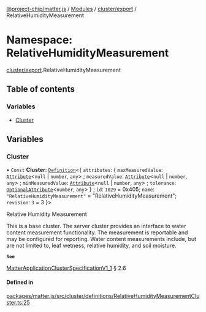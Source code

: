 [@project-chip/matter.js](../README.md) / [Modules](../modules.md) / [cluster/export](cluster_export.md) / RelativeHumidityMeasurement

# Namespace: RelativeHumidityMeasurement

[cluster/export](cluster_export.md).RelativeHumidityMeasurement

## Table of contents

### Variables

- [Cluster](cluster_export.RelativeHumidityMeasurement.md#cluster)

## Variables

### Cluster

• `Const` **Cluster**: [`Definition`](cluster_export.ClusterFactory.md#definition)<{ `attributes`: { `maxMeasuredValue`: [`Attribute`](cluster_export.md#attribute)<``null`` \| `number`, `any`\> ; `measuredValue`: [`Attribute`](cluster_export.md#attribute)<``null`` \| `number`, `any`\> ; `minMeasuredValue`: [`Attribute`](cluster_export.md#attribute)<``null`` \| `number`, `any`\> ; `tolerance`: [`OptionalAttribute`](cluster_export.md#optionalattribute)<`number`, `any`\>  } ; `id`: ``1029`` = 0x405; `name`: ``"RelativeHumidityMeasurement"`` = "RelativeHumidityMeasurement"; `revision`: ``3`` = 3 }\>

Relative Humidity Measurement

This is a base cluster. The server cluster provides an interface to water content measurement functionality. The
measurement is reportable and may be configured for reporting. Water content measurements include, but are not
limited to, leaf wetness, relative humidity, and soil moisture.

**`See`**

[MatterApplicationClusterSpecificationV1_1](../interfaces/spec_export.MatterApplicationClusterSpecificationV1_1.md) § 2.6

#### Defined in

[packages/matter.js/src/cluster/definitions/RelativeHumidityMeasurementCluster.ts:25](https://github.com/project-chip/matter.js/blob/b7330d72/packages/matter.js/src/cluster/definitions/RelativeHumidityMeasurementCluster.ts#L25)
